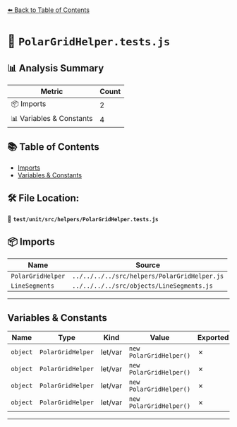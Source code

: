 [⬅️ Back to Table of Contents](../../../../index.md)

# 📄 `PolarGridHelper.tests.js`

## 📊 Analysis Summary

| Metric | Count |
|--------|-------|
| 📦 Imports | 2 |
| 📊 Variables & Constants | 4 |

## 📚 Table of Contents

- [Imports](#imports)
- [Variables & Constants](#variables-constants)

## 🛠️ File Location:
📂 **`test/unit/src/helpers/PolarGridHelper.tests.js`**

## 📦 Imports

| Name | Source |
|------|--------|
| `PolarGridHelper` | `../../../../src/helpers/PolarGridHelper.js` |
| `LineSegments` | `../../../../src/objects/LineSegments.js` |


---

## Variables & Constants

| Name | Type | Kind | Value | Exported |
|------|------|------|-------|----------|
| `object` | `PolarGridHelper` | let/var | `new PolarGridHelper()` | ✗ |
| `object` | `PolarGridHelper` | let/var | `new PolarGridHelper()` | ✗ |
| `object` | `PolarGridHelper` | let/var | `new PolarGridHelper()` | ✗ |
| `object` | `PolarGridHelper` | let/var | `new PolarGridHelper()` | ✗ |


---